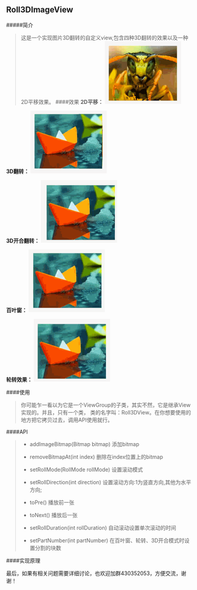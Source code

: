 Roll3DImageView
----
#####简介
>这是一个实现图片3D翻转的自定义view,包含四种3D翻转的效果以及一种2D平移效果。
####效果
**2D平移：**
![](https://github.com/zhangyuChen1991/some_sources/blob/master/3DView/2d.gif)

**3D翻转：**
![](https://github.com/zhangyuChen1991/some_sources/blob/master/3DView/whole3D.gif)

**3D开合翻转：**
![](https://github.com/zhangyuChen1991/some_sources/blob/master/3DView/spe.gif)

**百叶窗：**
![](https://github.com/zhangyuChen1991/some_sources/blob/master/3DView/byc.gif)

**轮转效果：**
![](https://github.com/zhangyuChen1991/some_sources/blob/master/3DView/inturn.gif)


####使用
>你可能乍一看以为它是一个ViewGroup的子类，其实不然，它是继承View实现的。并且，只有一个类，
类的名字叫：Roll3DView。在你想要使用的地方把它拷贝过去，调用API使用就行。

####API
>* addImageBitmap(Bitmap bitmap)  添加bitmap
>
>* removeBitmapAt(int index)  删除在index位置上的bitmap
>
>* setRollMode(RollMode rollMode)  设置滚动模式
>
>* setRollDirection(int direction)  设置滚动方向:1为竖直方向,其他为水平方向;
>
>* toPre() 播放前一张
>
>* toNext() 播放后一张
>
>* setRollDuration(int rollDuration)  自动滚动设置单次滚动的时间
>
>* setPartNumber(int partNumber)  在百叶窗、轮转、3D开合模式时设置分割的块数


####实现原理
>



最后，如果有相关问题需要详细讨论，也欢迎加群430352053，方便交流，谢谢！

